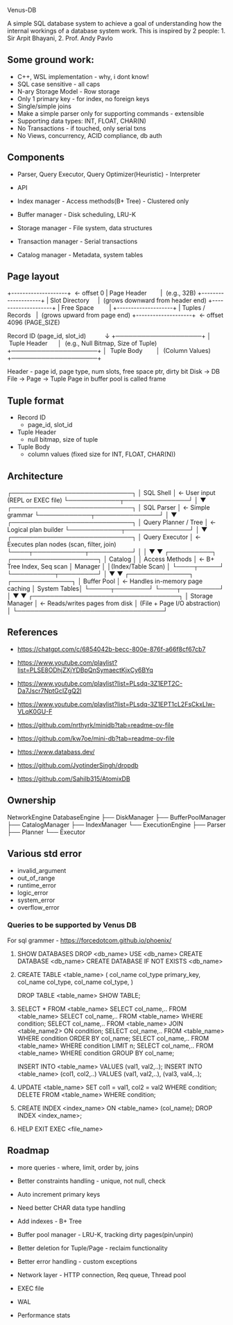 Venus-DB

A simple SQL database system to achieve a goal of understanding how the internal workings of a database system work.
This is inspired by 2 people: 1. Sir Arpit Bhayani, 2. Prof. Andy Pavlo


## Some ground work:
- C++, WSL implementation - why, i dont know!
- SQL case sensitive - all caps
- N-ary Storage Model - Row storage
- Only 1 primary key - for index, no foreign keys
- Single/simple joins
- Make a simple parser only for supporting commands - extensible
- Supporting data types: INT, FLOAT, CHAR(N)
- No Transactions - if touched, only serial txns
- No Views, concurrency, ACID compliance, db auth


## Components
- Parser, Query Executor, Query Optimizer(Heuristic) - Interpreter
- API 
- Index manager - Access methods(B+ Tree) - Clustered only
- Buffer manager - Disk scheduling, LRU-K
- Storage manager - File system, data structures

- Transaction manager - Serial transactions 
- Catalog manager - Metadata, system tables


## Page layout
+--------------------+  ← offset 0
| Page Header        |  (e.g., 32B)
+--------------------+
| Slot Directory     |  (grows downward from header end)
+--------------------+
| Free Space         |
+--------------------+
| Tuples / Records   |  (grows upward from page end)
+--------------------+  ← offset 4096 (PAGE_SIZE)


Record ID (page_id, slot_id)
          ↓
+────────────────────+
│  Tuple Header      │  (e.g., Null Bitmap, Size of Tuple)
+────────────────────+
│  Tuple Body        │  (Column Values)
+────────────────────+


Header - page id, page type, num slots, free space ptr, dirty bit
Disk -> DB File -> Page -> Tuple
Page in buffer pool is called frame


## Tuple format
- Record ID
  - page_id, slot_id
- Tuple Header
  - null bitmap, size of tuple
- Tuple Body
  - column values (fixed size for INT, FLOAT, CHAR(N))


## Architecture
┌────────────────────────────┐
│        SQL Shell           │  ← User input (REPL or EXEC file)
└────────────┬───────────────┘
             │
             ▼
┌────────────────────────────┐
│        SQL Parser          │  ← Simple grammar
└────────────┬───────────────┘
             │
             ▼
┌────────────────────────────┐
│     Query Planner / Tree   │  ← Logical plan builder
└────────────┬───────────────┘
             │
             ▼
┌────────────────────────────┐
│      Query Executor        │  ← Executes plan nodes (scan, filter, join)
└────┬────────────┬──────────┘
     │            │
     ▼            ▼
┌──────────┐   ┌────────────────────┐
│ Catalog  │   │  Access Methods    │  ← B+ Tree Index, Seq scan
│ Manager  │   │(Index/Table Scan)  │
└────┬─────┘   └──────────┬─────────┘
     │                    ▼
     ▼             ┌──────────────┐
┌──────────────┐   │ Buffer Pool  │ ← Handles in-memory page caching
│ System Tables│   └─────┬────────┘
└────┬─────────┘         │
     ▼                   ▼
┌──────────────────────────────────┐
│        Storage Manager           │  ← Reads/writes pages from disk
│  (File + Page I/O abstraction)   │
└──────────────────────────────────┘


## References
- https://chatgpt.com/c/6854042b-becc-800e-876f-a66f8cf67cb7

- https://www.youtube.com/playlist?list=PLSE8ODhjZXjYDBpQnSymaectKjxCy6BYq
- https://www.youtube.com/playlist?list=PLsdq-3Z1EPT2C-Da7Jscr7NptGcIZgQ2l
- https://www.youtube.com/playlist?list=PLsdq-3Z1EPT1cL2FsCkxLlw-VLqK0GU-F

- https://github.com/nrthyrk/minidb?tab=readme-ov-file
- https://github.com/kw7oe/mini-db?tab=readme-ov-file
- https://www.databass.dev/
- https://github.com/JyotinderSingh/dropdb
- https://github.com/Sahilb315/AtomixDB


## Ownership

NetworkEngine
DatabaseEngine
├── DiskManager
├── BufferPoolManager  
├── CatalogManager
├── IndexManager
└── ExecutionEngine
    ├── Parser
    ├── Planner
    └── Executor


## Various std error
- invalid_argument
- out_of_range
- runtime_error
- logic_error
- system_error
- overflow_error


### Queries to be supported by Venus DB

For sql grammer - https://forcedotcom.github.io/phoenix/

1. SHOW DATABASES
   DROP <db_name>
   USE <db_name>
   CREATE DATABASE <db_name>
   CREATE DATABASE IF NOT EXISTS <db_name>

2. CREATE TABLE <table_name> ( 
    col_name col_type primary_key,
    col_name col_type,
    col_name col_type,
   )

   DROP TABLE <table_name>
   SHOW TABLE;

3. SELECT * FROM <table_name>
   SELECT col_name,.. FROM <table_name>
   SELECT col_name,.. FROM <table_name> WHERE condition;
   SELECT col_name,.. FROM <table_name> JOIN <table_name2> ON condition;
   SELECT col_name,.. FROM <table_name> WHERE condition ORDER BY col_name;
   SELECT col_name,.. FROM <table_name> WHERE condition LIMIT n;
   SELECT col_name,.. FROM <table_name> WHERE condition GROUP BY col_name;

   INSERT INTO <table_name> VALUES (val1, val2,..);
   INSERT INTO <table_name> (col1, col2,..) VALUES (val1, val2,..), (val3, val4,..);

4. UPDATE <table_name> SET col1 = val1, col2 = val2 WHERE condition;
   DELETE FROM <table_name> WHERE condition;

5. CREATE INDEX <index_name> ON <table_name> (col_name);
   DROP INDEX <index_name>;

6. HELP
   EXIT
   EXEC <file_name>



## Roadmap
- more queries - where, limit, order by, joins
- Better constraints handling - unique, not null, check
- Auto increment primary keys
- Need better CHAR data type handling

- Add indexes - B+ Tree
- Buffer pool manager - LRU-K, tracking dirty pages(pin/unpin)
- Better deletion for Tuple/Page - reclaim functionality
- Better error handling - custom exceptions

- Network layer - HTTP connection, Req queue, Thread pool
- EXEC file

- WAL
- Performance stats